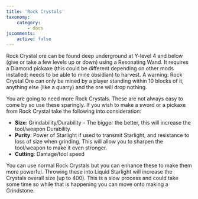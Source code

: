 ```yaml
---
title: 'Rock Crystals'
taxonomy:
    category:
        - docs
jscomments:
    active: false
---
```


Rock Crystal ore can be found deep underground at Y-level 4 and below (give or take a few levels up or down) using a Resonating Wand. It requires a Diamond pickaxe (this could be different depending on other mods installed; needs to be able to mine obsidian) to harvest. A warning: Rock Crystal Ore can only be mined by a player standing within 10 blocks of it, anything else (like a quarry) and the ore will drop nothing.

You are going to need more Rock Crystals. These are not always easy to come by so use these sparingly. If you wish to make a sword or a pickaxe from Rock Crystal take the following into consideration:

* **Size**: Grindability/Durability - The bigger the better, this will increase the tool/weapon Durability.
* **Purity**: Power of Starlight if used to transmit Starlight, and resistance to loss of size when grinding. This will allow you to sharpen the tool/weapon to make it even stronger.
* **Cutting**: Damage/tool speed

You can use normal Rock Crystals but you can enhance these to make them more powerful. Throwing these into Liquid Starlight will increase the Crystals overall size (up to 400). This is a slow process and could take some time so while that is happening you can move onto making a Grindstone.
